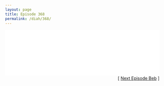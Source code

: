 ```yaml
---
layout: page
title: Episode 368
permalink: /diah/368/
---
```


<iframe allowfullscreen="true" frameborder="0" style="width:100%;" marginheight="0" marginwidth="0" mozallowfullscreen="true" scrolling="NO" src="//gdriveplayer.us/embed2.php?link=pb34Bh3VBZG%252FR3qRd5EDZwk0ah88SH6zI4G%252BoNJODi%252BFp3jjod714GuKFu8ukZohitp8tjcg4%252FIvE6rTgsjkkdggtMZuKr%252F0YDKvs7339xpT0iwUgyWcvPudYa0UhoWUqXfqM%252BxXdq6RLYPPD8ONyCFJ4c6KtcLVmpQFPoYxyueVS5o5tvb7N%252Bv%252Bqc02JS0MdjDGXg4zipUCUwEBd4ztNo&amp;no_adult=yes" webkitallowfullscreen="true"></iframe>

<div align="right">[ <a href="/diah/369/">Next Episode Beb</a> ]</div>

